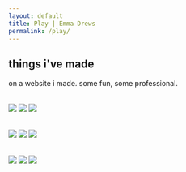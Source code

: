```yaml
---
layout: default
title: Play | Emma Drews
permalink: /play/
---
```

<div class="row">

  <div class="col-sm-3 scraps">
    <div class="scrap-text">
      <h2 class="scrap-title">things i've made</h2>
      <p>on a website i made. some fun, some professional.</p>
    </div>
  </div>

  <div class="col-sm-3 scraps" style="margin-top:2rem;">
    <a href="https://dakotawingsjet.com" target="_blank" class="zoom"><img src="/img/dakota.jpg" class="journal"></a>
    <a href="https://jennireneecounseling.com" target="_blank" class="zoom"><img src="/img/jr.png" class="journal"></a>
    <a href="https://davefriedmancoaching.com" target="_blank" class="zoom"><img src="/img/dave.png" class="journal"></a>

  </div>


  <div class="col-sm-3 scraps" style="margin-top:2rem;">
    <a href="/pre-listing/" class="zoom"><img src="/img/prelisting.jpg" class="journal"></a>
    <a href="/eco/" class="zoom"><img src="/img/eco.jpg" class="journal"></a>
    <a href="/letterpress/" class="zoom"><img src="/img/letterpress.jpg" class="journal"></a>
  </div>




  <div class="col-sm-3 scraps" style="margin-top:2rem;">
    <a href="/quilts/" target="_blank" class="zoom"><img src="/img/quilt.jpg" class="journal"></a>
    <a href="/collage/" class="zoom"><img src="/img/cuffed.jpg" class="journal"></a>
    <a href="/scraps/" class="zoom"><img src="/img/stone.jpg" class="journal"></a>

  </div>

</div>
